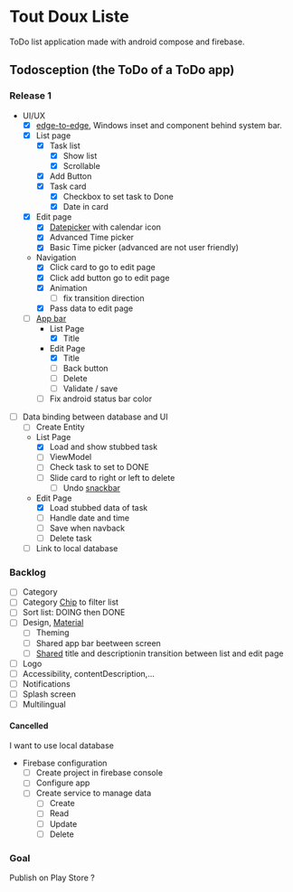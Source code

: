 # Tout Doux Liste

ToDo list application made with android compose and firebase.

## Todosception (the ToDo of a ToDo app)

### Release 1

- UI/UX
  - [x] [edge-to-edge](https://developer.android.com/develop/ui/compose/layouts/insets?hl=fr), Windows inset and component behind system bar.
  - [x] List page
    - [x] Task list
      - [x] Show list
      - [x] Scrollable
    - [x] Add Button
    - [x] Task card
      - [x] Checkbox to set task to Done
      - [x] Date in card
  - [x] Edit page
    - [x] [Datepicker](https://developer.android.com/develop/ui/compose/components/datepickers) with calendar icon
    - [x] Advanced Time picker
    - [x] Basic Time picker (advanced are not user friendly)     
  - Navigation
    - [x] Click card to go to edit page
    - [x] Click add button go to edit page
    - [x] Animation
      - [ ] fix transition direction
    - [x] Pass data to edit page
  - [ ] [App bar](https://developer.android.com/develop/ui/compose/components/app-bars)
    - List Page
      - [x] Title
    - Edit Page
      - [x] Title
      - [ ] Back button
      - [ ] Delete
      - [ ] Validate / save
    - [ ] Fix android status bar color
- [ ] Data binding between database and UI
  - [ ] Create Entity
  - List Page
    - [x] Load and show stubbed task
    - [ ] ViewModel
    - [ ] Check task to set to DONE
    - [ ] Slide card to right or left to delete
      - [ ] Undo [snackbar](https://developer.android.com/develop/ui/compose/components/snackbar)
  - Edit Page
    - [x] Load stubbed data of task
    - [ ] Handle date and time
    - [ ] Save when navback
    - [ ] Delete task
  - [ ] Link to local database

### Backlog
  
- [ ] Category
- [ ] Category [Chip](https://developer.android.com/develop/ui/compose/components/chip) to filter list
- [ ] Sort list: DOING then DONE
- [ ] Design, [Material](https://m3.material.io/)
  - [ ] Theming
  - [ ] Shared app bar beetween screen
  - [ ] [Shared](https://developer.android.com/develop/ui/compose/animation/shared-elements?hl=fr) title and descriptionin transition between list and edit page
- [ ] Logo
- [ ] Accessibility, contentDescription,...
- [ ] Notifications
- [ ] Splash screen
- [ ] Multilingual

#### Cancelled

I want to use local database

- Firebase configuration
  - [ ] Create project in firebase console
  - [ ] Configure app
  - [ ] Create service to manage data
    - [ ] Create
    - [ ] Read
    - [ ] Update
    - [ ] Delete

### Goal

Publish on Play Store ?